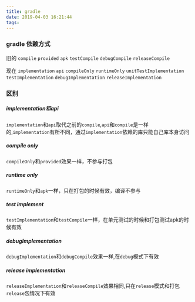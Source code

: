 ```yaml
---
title: gradle
date: 2019-04-03 16:21:44
tags:
---
```


### gradle 依赖方式

旧的 `compile` `provided` `apk` `testCompile` `debugCompile` `releaseCompile`

现在 `implementation` `api` `compileOnly` `runtimeOnly` `unitTestImplementation` `testImplementation`  `debugImplementation` `releaseImplementation`

### 区别

##### implementation和api

`implementation`和`api`取代之前的`compile`,`api`和`compile`是一样的,`implementation`有所不同，通过`implementation`依赖的库只能自己库本身访问

##### compile only

`compileOnly`和`provided`效果一样，不参与打包

##### runtime only

`runtimeOnly`和`apk`一样，只在打包的时候有效，编译不参与

##### test implement

`testImplementation`和`testCompile`一样，在单元测试的时候和打包测试apk的时候有效

##### debugImplementation

`debugImplementation`和`debugCompile`效果一样,在`debug`模式下有效

##### release implementation

`releaseImplementation`和`releaseCompile`效果相同,只在`release`模式和打包`release`包情况下有效


